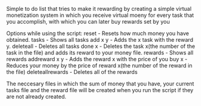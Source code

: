 Simple to do list that tries to make it rewarding by creating a simple virtual monetization system in which you receive virtual moeny for every task that you accomplish, with which you can later buy rewards set by you

Options while using the script:
reset - Resets how much money you have obtained.
tasks - Shows all tasks
add x y - Adds the x task with the reward y.
deleteall - Deletes all tasks
done x - Deletes the task x(the number of the task in the file) and adds its reward to your money file.
rewards - Shows all rewards
addreward x y - Adds the reward x with the price of you
buy x - Reduces your money by the price of reward x(the number of the reward in the file)
deleteallrewards - Deletes all of the rewards

The neccesary files in which the sum of money that you have, your current tasks file and the reward file will be created when you run the script if they are not already created.
